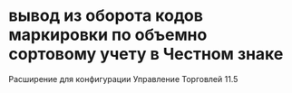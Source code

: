 # вывод из оборота кодов маркировки по объемно сортовому учету в Честном знаке

Расширение для конфигурации Управление Торговлей 11.5
